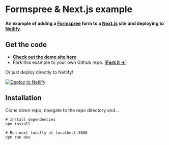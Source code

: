 # Formspree & Next.js example

**An example of adding a [Formspree](https://formspree.io) form to a [Next.js](https://nextjs.org) site and deploying to [Netlify](https://netlify.com).**

## Get the code

- **[Check out the demo site here](https://formspree-example-netlify.netlify.app/)**
- Fork this example to your own Github repo. [**[Fork it &rarr;](https://github.com/formspree/formspree-example-netlify/fork)**]

Or just deploy directly to Netlify!

[![Deploy to Netlify](https://www.netlify.com/img/deploy/button.svg)](https://app.netlify.com/start/deploy?repository=https://github.com/formspree/formspree-example-netlify#NEXT_PUBLIC_FORM=YOUR_FORM_ID)

## Installation

Clone down repo, navigate to the repo directory and…

```shell
# Install dependencies
npm install

# Run next locally at localhost:3000
npm run dev
```
